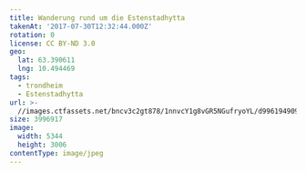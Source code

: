 ```yaml
---
title: Wanderung rund um die Estenstadhytta
takenAt: '2017-07-30T12:32:44.000Z'
rotation: 0
license: CC BY-ND 3.0
geo:
  lat: 63.390611
  lng: 10.494469
tags:
  - trondheim
  - Estenstadhytta
url: >-
  //images.ctfassets.net/bncv3c2gt878/1nnvcY1g8vGR5NGufryoYL/d996194909e1751326d0f1502d50daf5/wanderung-rund-um-die-estenstadhytta_36131707331_o
size: 3996917
image:
  width: 5344
  height: 3006
contentType: image/jpeg
---
```


